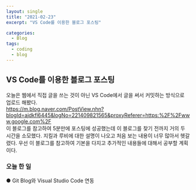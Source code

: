 ```yaml
---
layout: single
title: "2021-02-23"
excerpt: "VS Code를 이용한 블로그 포스팅"

categories:
  - Blog
tags:
  - coding
  - blog
---
```


## VS Code를 이용한 블로그 포스팅

오늘은 웹에서 직접 글을 쓰는 것이 아닌 VS Code에서 글을 써서 커밋하는 방식으로 업로드 해봤다.  
https://m.blog.naver.com/PostView.nhn?blogId=ajdkfl6445&logNo=221409821565&proxyReferer=https:%2F%2Fwww.google.com%2F  
이 블로그를 참고하여 5분만에 포스팅에 성공했는데 이 블로그를 찾기 전까지 거의 두 시간을 소모했다. 
지킬과 루비에 대한 설명이 나오고 처음 보는 내용이 너무 많아서 헷갈렸다. 
우선 이 블로그를 참고하여 기본을 다지고 추가적인 내용들에 대해서 공부할 계획이다.

### 오늘 한 일
● Git Blog와 Visual Studio Code 연동